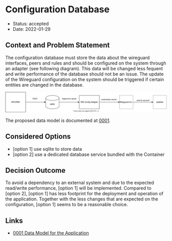 # Configuration Database

* Status: accepted
* Date: 2022-01-29

## Context and Problem Statement

The configuration database must store the data about the wireguard interfaces, peers and rules and should be configured on the system through an adapter (see following diagram). This data will be changed less fequent and write performance of the database should not be an issue. The update of the Wireguard configuration on the system should be triggered if certain entities are changed in the database.

![](0002-configuration-database/configuration-database.drawio.svg)

The proposed data model is documented at [0001](0001-data-model.md).

## Considered Options

* [option 1] use sqlite to store data
* [option 2] use a dedicated database service bundled with the Container

## Decision Outcome

To avoid a dependency to an external system and due to the expected read/write performance, [option 1] will be implemented. Compared to [option 2], [option 1] has less footprint for the deployment and operation of the application. Together with the less changes that are expected on the configuration, [option 1] seems to be a reasonable choice.

## Links <!-- optional -->

* [0001 Data Model for the Application](0001-data-model.md)
